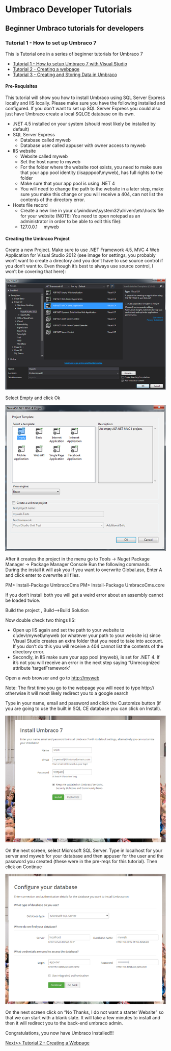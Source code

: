# Umbraco Developer Tutorials

## Beginner Umbraco tutorials for developers

### Tutorial 1 - How to set up Umbraco 7
This is Tutorial one in a series of beginner tutorials for Umbraco 7

*   [Tutorial 1 - How to setup Umbraco 7 with Visual Studio](Tutorial-1-Umbraco7-Setup.md)
*   [Tutorial 2 - Creating a webpage](Tutorial-2-Creating-a-Webpage.md)
*   [Tutorial 3 - Creating and Storing Data in Umbraco](Tutorial-3-Storing-Data-in-Umbraco.md)

#### Pre-Requisites

This tutorial will show you how to install Umbraco using SQL Server Express locally and IIS locally.
Please make sure you have the following installed and configured.  If you don’t want to set up SQL Server Express
you could also just have Umbraco create a local SQLCE database on its own.

*   .NET 4.5 installed on your system (should most likely be installed by default)
*   SQL Server Express
    *   Database called myweb
    *   Database user called appuser with owner access to myweb
*   IIS website
    *   Website called myweb
    *   Set the host name to myweb
    *   For the folder where the website root exists, you need to make sure that your app pool identity (iisapppool\myweb), has full rights to the folder
    *   Make sure that your app pool is using .NET 4
    *   You will need to change the path to the website in a later step, make sure you make this change or you will receive a 404, can not list the contents of the directory error.
*   Hosts file record
    *   Create a new line in your c:\windows\system32\drivers\etc\hosts file for your website (NOTE: You need to open notepad as an administrator in order to be able to edit this file):
    *   127.0.0.1 &nbsp;&nbsp;&nbsp; myweb

#### Creating the Umbraco Project

Create a new Project.  Make sure to use .NET Framework 4.5, MVC 4 Web Application for
Visual Studio 2012 (see image for settings, you probably won’t want to create a
directory and you don’t have to use source control if you don’t want to.
Even though it’s best to always use source control, I won’t be covering that here):

![](images/image23.png)

Select Empty and click Ok

![](images/image12.png)

After it creates the project in the menu go to Tools → Nuget Package Manager → Package
Manager Console Run the following commands.  During the install it will ask you if you
want to overwrite Global.asx, Enter A and click enter to overwrite all files.

  PM> Install-Package UmbracoCms
  PM> Install-Package UmbracoCms.core

If you don’t install both you will get a weird error about an assembly cannot be loaded twice.

Build the project , Build-->Build Solution

Now double check two things IIS:

*   Open up IIS again and set the path to your website to c:\dev\myweb\myweb (or whatever your path to your website is) since Visual Studio creates an extra folder that you need to take into account.  If you don’t do this you will receive a 404 cannot list the contents of the directory error.
*   Secondly, in IIS make sure your app pool (myweb), is set for .NET 4.  If it’s not you will receive an error in the next step saying “Unrecognized attribute ‘targetFramework’

Open a web browser and go to [http://myweb](http://myweb)

Note: The first time you go to the webpage you will need to type http:// otherwise it will
most likely redirect you to a google search

Type in your name, email and password and click the Customize button (if you are going to
use the built in SQL CE database you can click on Install).

![](images/image00.png)

On the next screen, select Microsoft SQL Server.  Type in localhost for your server and myweb
for your database and then appuser for the user and the password you created (these were in
the pre-reqs for this tutorial). Then click on Continue

![](images/image01.png)

On the next screen click on “No Thanks, I do not want a starter Website” so that we can start with a blank slate.
It will take a few minutes to install and then it will redirect you to the back-end umbraco admin.

Congratulations, you now have Umbraco Installed!!!

[Next>> Tutorial 2 - Creating a Webpage](Tutorial-2-Creating-a-Webpage.md)
